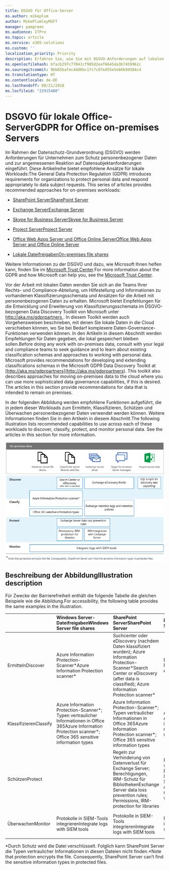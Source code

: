 ```yaml
---
title: DSGVO für Office-Server
ms.author: mikeplum
author: MikePlumleyMSFT
manager: pamgreen
ms.audience: ITPro
ms.topic: article
ms.service: o365-solutions
ms.custom: ''
localization_priority: Priority
description: Erfahren Sie, wie Sie mit DSGVO-Anforderungen auf lokalen Office-Servern umgehen.
ms.openlocfilehash: bfacb297c77041cf905d2eef6645da3b7459962c
ms.sourcegitcommit: 9bb65bafec4dd6bc17c7c07ed55e5eb6b94584c4
ms.translationtype: HT
ms.contentlocale: de-DE
ms.lasthandoff: 08/21/2018
ms.locfileid: "22915480"
---
```

# <a name="gdpr-for-office-on-premises-servers"></a><span data-ttu-id="3f75b-103">DSGVO für lokale Office-Server</span><span class="sxs-lookup"><span data-stu-id="3f75b-103">GDPR for Office on-premises Servers</span></span>

<span data-ttu-id="3f75b-p101">Im Rahmen der Datenschutz-Grundverordnung (DSGVO) werden Anforderungen für Unternehmen zum Schutz personenbezogener Daten und zur angemessenen Reaktion auf Datensubjektanforderungen eingeführt. Diese Artikelreihe bietet empfohlene Ansätze für lokale Workloads:</span><span class="sxs-lookup"><span data-stu-id="3f75b-p101">The General Data Protection Regulation (GDPR) introduces requirements for organizations to protect personal data and respond appropriately to data subject requests. This series of articles provides recommended approaches for on-premises workloads:</span></span>

-   [<span data-ttu-id="3f75b-106">SharePoint Server</span><span class="sxs-lookup"><span data-stu-id="3f75b-106">SharePoint Server</span></span>](gdpr-for-sharepoint-server.md)

-   [<span data-ttu-id="3f75b-107">Exchange Server</span><span class="sxs-lookup"><span data-stu-id="3f75b-107">Exchange Server</span></span>](gdpr-for-exchange-server.md)

-   [<span data-ttu-id="3f75b-108">Skype for Business Server</span><span class="sxs-lookup"><span data-stu-id="3f75b-108">Skype for Business Server</span></span>](gdpr-for-skype-for-business-server.md)

-   [<span data-ttu-id="3f75b-109">Project Server</span><span class="sxs-lookup"><span data-stu-id="3f75b-109">Project Server</span></span>](gdpr-for-project-server.md)

-   [<span data-ttu-id="3f75b-110">Office Web Apps Server und Office Online Server</span><span class="sxs-lookup"><span data-stu-id="3f75b-110">Office Web Apps Server and Office Online Server</span></span>](gdpr-for-office-online-server.md)

-   [<span data-ttu-id="3f75b-111">Lokale Dateifreigaben</span><span class="sxs-lookup"><span data-stu-id="3f75b-111">On-premises file shares</span></span>](gdpr-for-on-premises-file-shares.md)

<span data-ttu-id="3f75b-112">Weitere Informationen zu der DSGVO und dazu, wie Microsoft Ihnen helfen kann, finden Sie im [Microsoft Trust Center](https://www.microsoft.com/de-DE/TrustCenter/Privacy/gdpr/default.aspx).</span><span class="sxs-lookup"><span data-stu-id="3f75b-112">For more information about the GDPR and how Microsoft can help you, see the [Microsoft Trust Center](https://www.microsoft.com/de-DE/TrustCenter/Privacy/gdpr/default.aspx).</span></span>

<span data-ttu-id="3f75b-p102">Vor der Arbeit mit lokalen Daten wenden Sie sich an die Teams Ihrer Rechts- und Compliance-Abteilung, um Hilfestellung und Informationen zu vorhandenen Klassifizierungsschemata und Ansätzen für die Arbeit mit personenbezogenen Daten zu erhalten. Microsoft bietet Empfehlungen für die Entwicklung und Erweiterung von Klassifizierungsschemata im DSGVO-bezogenen Data Discovery Toolkit von Microsoft unter [ http://aka.ms/gdprpartners ](<http://aka.ms/gdprpartners>). In diesem Toolkit werden auch Vorgehensweisen beschrieben, mit denen Sie lokale Daten in die Cloud verschieben können, wo Sie bei Bedarf komplexere Daten-Governance-Funktionen verwenden können. In den Artikeln in diesem Abschnitt werden Empfehlungen für Daten gegeben, die lokal gespeichert bleiben sollen.</span><span class="sxs-lookup"><span data-stu-id="3f75b-p102">Before doing any work with on-premises data, consult with your legal and compliance teams to seek guidance and to learn about existing classification schemas and approaches to working with personal data. Microsoft provides recommendations for developing and extending classifications schemas in the Microsoft GDPR Data Discovery Toolkit at [http://aka.ms/gdprpartners](<http://aka.ms/gdprpartners>). This toolkit also describes approaches for moving on-premises data to the cloud where you can use more sophisticated data governance capabilities, if this is desired. The articles in this section provide recommendations for data that is intended to remain on premises.</span></span>

<span data-ttu-id="3f75b-p103">In der folgenden Abbildung werden empfohlene Funktionen aufgeführt, die in jedem dieser Workloads zum Ermitteln, Klassifizieren, Schützen und Überwachen personenbezogener Daten verwendet werden können. Weitere Informationen finden Sie in den Artikeln in diesem Abschnitt.</span><span class="sxs-lookup"><span data-stu-id="3f75b-p103">The following illustration lists recommended capabilities to use across each of these workloads to discover, classify, protect, and monitor personal data. See the articles in this section for more information.</span></span>

![](media/gdpr-for-office-servers-image1.png)

## <a name="illustration-description"></a><span data-ttu-id="3f75b-119">Beschreibung der Abbildung</span><span class="sxs-lookup"><span data-stu-id="3f75b-119">Illustration description</span></span>

<span data-ttu-id="3f75b-120">Für Zwecke der Barrierefreiheit enthält die folgende Tabelle die gleichen Beispiele wie die Abbildung.</span><span class="sxs-lookup"><span data-stu-id="3f75b-120">For accessibility, the following table provides the same examples in the illustration.</span></span>

|             |<span data-ttu-id="3f75b-121">Windows Server-Dateifreigaben</span><span class="sxs-lookup"><span data-stu-id="3f75b-121">Windows Server file shares</span></span>|<span data-ttu-id="3f75b-122">SharePoint Server</span><span class="sxs-lookup"><span data-stu-id="3f75b-122">SharePoint Server</span></span>|<span data-ttu-id="3f75b-123">Exchange Server</span><span class="sxs-lookup"><span data-stu-id="3f75b-123">Exchange Server</span></span>|<span data-ttu-id="3f75b-124">Skype for Business</span><span class="sxs-lookup"><span data-stu-id="3f75b-124">Skype for Business</span></span>|<span data-ttu-id="3f75b-125">Project Server</span><span class="sxs-lookup"><span data-stu-id="3f75b-125">Project Server</span></span>|
|:------------|:-------------------------|:----------------|:--------------|:-----------------|:-------------|
|<span data-ttu-id="3f75b-126">Ermitteln</span><span class="sxs-lookup"><span data-stu-id="3f75b-126">Discover</span></span>|<span data-ttu-id="3f75b-127">Azure Information Protection-Scanner\*</span><span class="sxs-lookup"><span data-stu-id="3f75b-127">Azure Information Protection scanner\*</span></span>|<span data-ttu-id="3f75b-128">Suchcenter oder eDiscovery (nachdem Daten klassifiziert wurden); Azure Information Protection-Scanner\*</span><span class="sxs-lookup"><span data-stu-id="3f75b-128">Search Center or eDiscovery (after data is classified); Azure Information Protection scanner\*</span></span>|<span data-ttu-id="3f75b-129">Exchange-eDiscovery-Portal</span><span class="sxs-lookup"><span data-stu-id="3f75b-129">Exchange eDiscovery Portal</span></span>|<span data-ttu-id="3f75b-130">Exchange-eDiscovery-Portal</span><span class="sxs-lookup"><span data-stu-id="3f75b-130">Exchange eDiscovery portal</span></span>|<span data-ttu-id="3f75b-131">SQL-Skripts für Ermittlung und Export</span><span class="sxs-lookup"><span data-stu-id="3f75b-131">SQL scripts for discovery and exporting</span></span>|
|<span data-ttu-id="3f75b-132">Klassifizieren</span><span class="sxs-lookup"><span data-stu-id="3f75b-132">Classify</span></span>|<span data-ttu-id="3f75b-133">Azure Information Protection-Scanner\*; Typen vertraulicher Informationen in Office 365</span><span class="sxs-lookup"><span data-stu-id="3f75b-133">Azure Information Protection scanner\*; Office 365 sensitive information types</span></span>|<span data-ttu-id="3f75b-134">Azure Information Protection-Scanner\*; Typen vertraulicher Informationen in Office 365</span><span class="sxs-lookup"><span data-stu-id="3f75b-134">Azure Information Protection scanner\*; Office 365 sensitive information types</span></span>|<span data-ttu-id="3f75b-135">Aufbewahrungstags und Aufbewahrungsrichtlinien in Exchange</span><span class="sxs-lookup"><span data-stu-id="3f75b-135">Exchange retention tags and retention policies</span></span>|<span data-ttu-id="3f75b-136">Aufbewahrungstags und Aufbewahrungsrichtlinien in Exchange</span><span class="sxs-lookup"><span data-stu-id="3f75b-136">Exchange retention tags and retention policies</span></span>||
|<span data-ttu-id="3f75b-137">Schützen</span><span class="sxs-lookup"><span data-stu-id="3f75b-137">Protect</span></span>||<span data-ttu-id="3f75b-138">Regeln zur Verhinderung von Datenverlust für Exchange Server; Berechtigungen, IRM-Schutz für Bibliotheken</span><span class="sxs-lookup"><span data-stu-id="3f75b-138">Exchange Server data loss prevention rules; Permissions, IRM-protection for libraries</span></span>|<span data-ttu-id="3f75b-139">Regeln zur Verhinderung von Datenverlust für Exchange Server; IRM-Integration in Exchange Server</span><span class="sxs-lookup"><span data-stu-id="3f75b-139">Exchange Server data loss prevention rules; IRM integration with Exchange Server</span></span>|||
|<span data-ttu-id="3f75b-140">Überwachen</span><span class="sxs-lookup"><span data-stu-id="3f75b-140">Monitor</span></span>|<span data-ttu-id="3f75b-141">Protokolle in SIEM-Tools integrieren</span><span class="sxs-lookup"><span data-stu-id="3f75b-141">Integrate logs with SIEM tools</span></span>|<span data-ttu-id="3f75b-142">Protokolle in SIEM-Tools integrieren</span><span class="sxs-lookup"><span data-stu-id="3f75b-142">Integrate logs with SIEM tools</span></span>|<span data-ttu-id="3f75b-143">Protokolle in SIEM-Tools integrieren</span><span class="sxs-lookup"><span data-stu-id="3f75b-143">Integrate logs with SIEM tools</span></span>|<span data-ttu-id="3f75b-144">Protokolle in SIEM-Tools integrieren</span><span class="sxs-lookup"><span data-stu-id="3f75b-144">Integrate logs with SIEM tools</span></span>|<span data-ttu-id="3f75b-145">Protokolle in SIEM-Tools integrieren</span><span class="sxs-lookup"><span data-stu-id="3f75b-145">Integrate logs with SIEM tools</span></span>|

<span data-ttu-id="3f75b-p104">\*Durch Schutz wird die Datei verschlüsselt. Folglich kann SharePoint Server die Typen vertraulicher Informationen in diesen Dateien nicht finden.</span><span class="sxs-lookup"><span data-stu-id="3f75b-p104">\*Note that protection encrypts the file. Consequently, SharePoint Server can’t find the sensitive information types in protected files.</span></span>

